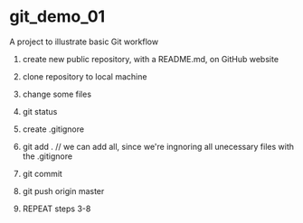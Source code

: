 # git_demo_01

A project to illustrate basic Git workflow


1. create new public repository, with a README.md, on GitHub website

1. clone repository to local machine

1. change some files

1. git status


1. create .gitignore

1. git add . // we can add all, since we're ingnoring all unecessary files with the .gitignore

1. git commit

1. git push origin master

1. REPEAT steps 3-8
